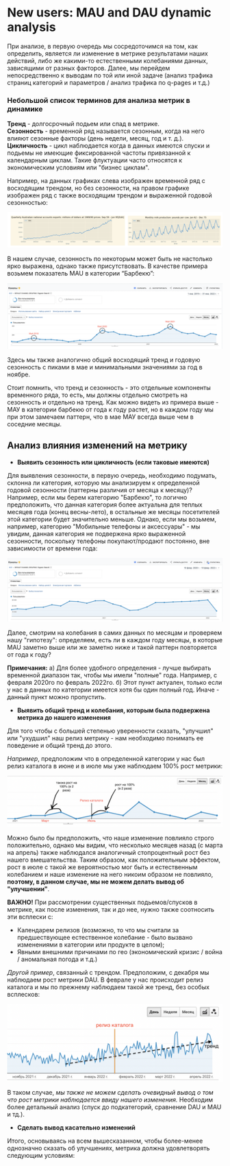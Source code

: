 # New users: MAU and DAU dynamic analysis


При анализе, в первую очередь мы сосредоточимся на том, как определить, является ли изменение в метрике результатами наших действий, либо же какими-то естественными колебаниями данных, зависящими от разных факторов.
Далее, мы перейдем непосредственно к выводам по той или иной задаче (анализ трафика страниц категорий и параметров / анализ трафика по q-pages и т.д.)


### Небольшой список терминов для анализа метрик в динамике

**Тренд** - долгосрочный подьем или спад в метрике.  
**Сезонность** - временной ряд называется сезонным, когда на него влияют сезонные факторы (день недели, месяц, год и т. д.).  
**Цикличность** - цикл наблюдается когда в данных имеются спуски и подьемы не имеющие фиксированной частоты привязанной к календарным циклам. Такие флуктуации часто относятся к экономическим условиям или "бизнес циклам".  


Например, на данных графиках слева изображен временной ряд с восходящим трендом, но без сезонности, на правом графике изображен ряд с также восходящим трендом и выраженной годовой сезонностью:


![](https://github.com/chrom2128506/playbook_analysis/blob/main/screens/Seasonality%20and%20trend%20example.png)

В нашем случае, сезонность по некоторым может быть не настолько ярко выражена, однако также присутствовать.
В качестве примера возьмем показатель MAU в категории “Барбекю”:

![](https://github.com/chrom2128506/playbook_analysis/blob/main/screens/Seasonality%20Lalafo%20example.png)

Здесь мы также аналогично общий восходящий тренд и годовую сезонность с пиками в мае и минимальными значениями за год в ноябре.

Стоит помнить, что тренд и сезонность - это отдельные компоненты временного ряда, то есть, мы должны отдельно смотреть на сезонность и отдельно на тренд. Как можно видеть из примера выше - МАУ в категории барбекю от года к году растет, но в каждом году мы при этом замечаем паттерн, что в мае МАУ всегда выше чем в соседние месяцы.


## Анализ влияния изменений на метрику


- **Выявить сезонность или цикличность (если таковые имеются)**   

Для выявления сезонности, в первую очередь, необходимо подумать, склонна ли категория, которую мы анализируем к определенной годовой сезонности (паттерны различия от месяца к месяцу)?  
Например, если мы берем категорию "Барбекю", то логично предположить, что данная категория более актуальна для теплых месяцев года (конец весны-лето), в остальные же месяцы посетителей этой категории будет значительно меньше.
Однако, если мы возьмем, например, категорию "Мобильные телефоны и аксессуары" - мы увидим, данная категория не подвержена ярко выраженной сезонности, поскольку телефоны покупают/продают постоянно, вне зависимости от времени года:

![](https://github.com/chrom2128506/playbook_analysis/blob/main/screens/Mob%20Phones%20no%20trend%20example.png)

Далее, смотрим на колебания в самих данных по месяцам и проверяем нашу "гипотезу": определяем, есть ли в каждом году месяцы, в которые MAU заметно выше или же заметно ниже и такой паттерн повторяется от года к году?

**Примечания:**
а) Для более удобного определения - лучше выбирать временной диапазон так, чтобы мы имели "полные" года. Например, с февраля 2020го по февраль 2022го.
б) Этот пункт актуален, только если у нас в данных по категории имеется хотя бы один полный год. Иначе - данный пункт можно пропустить.  



- **Выявить общий тренд и колебания, которым была подвержена метрика до нашего изменения**

Для того чтобы с большей степенью уверенности сказать, "улучшил" или "ухудшил" наш релиз метрику - нам необходимо понимать ее поведение и общий тренд до этого.

*Например*, предположим что в определенной категории у нас был релиз каталога в июне и в июле мы уже наблюдаем 100% рост метрики:

![](https://github.com/chrom2128506/playbook_analysis/blob/main/screens/Materialdar%20growth%20example.png)

Можно было бы предположить, что наше изменение повлияло строго положительно, однако мы видим, что несколько месяцев назад (с марта на апрель) также наблюдался аналогичный стопроцентный рост без нашего вмешательства. Таким образом, как положительным эффектом, рост в июле с такой же вероятностью мог быть и естественным колебанием и наше изменение на него никоим образом не повлияло, **поэтому, в данном случае, мы не можем делать вывод об "улучшении"**.   


**ВАЖНО!** При рассмотрении существенных подьемов/спусков в метрике, как после изменения, так и до нее, нужно также соотносить эти всплески с:  
  - Календарем релизов (возможно, то что мы считали за предшествующее естественное колебание - было вызвано изменениями в категории или продукте в целом);
  - Явными внешними причинами по гео (экономический кризис / война / аномальная погода и т.д.)


*Другой пример*, связанный с трендом. Предположим, с декабря мы наблюдаем рост метрики DAU. В феврале у нас происходит релиз каталога и мы по прежнему наблюдаем такой же тренд, без особых всплесков:

![](https://github.com/chrom2128506/playbook_analysis/blob/main/screens/Fake%20growth%20example.png)

В таком случае, *мы также не можем сделать очевидный вывод о том что рост метрики наблюдается ввиду нашего изменения.* Необходим более детальный анализ (спуск до подкатегорий, сравнение DAU и MAU и тд.).

- **Сделать вывод касательно изменений**

Итого, основываясь на всем вышесказанном, чтобы более-менее однозначно сказать об улучшениях, метрика должна удовлетворять следующим условиям:
